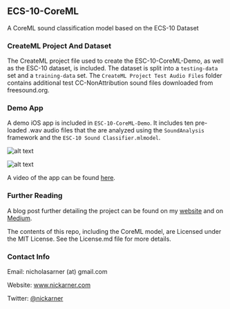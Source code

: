## ECS-10-CoreML

A CoreML sound classification model based on the ECS-10 Dataset


### CreateML Project And Dataset
The CreateML project file used to create the ESC-10-CoreML-Demo, as well as the ESC-10 dataset, is included.
The dataset is split into a `testing-data` set and a `training-data` set. The `CreateML Project Test Audio Files`
folder contains additional test CC-NonAttribution sound files downloaded from freesound.org.


### Demo App
A demo iOS app is included in `ESC-10-CoreML-Demo`. It includes ten pre-loaded .wav audio files
that the are analyzed using the `SoundAnalysis` framework and the `ESC-10 Sound Classifier.mlmodel`.

![alt text](https://github.com/narner/ESC10-CoreML/blob/master/DemoScreenshot-Chainsaw.PNG)

![alt text](https://github.com/narner/ESC10-CoreML/blob/master/DemoScreenshot-Clock.png)


A video of the app can be found [here](https://www.youtube.com/watch?v=dAtzSo51T_4).  


### Further Reading
A blog post further detailing the project can be found on my [website]() and on [Medium]().

The contents of this repo, including the CoreML model, are Licensed under the MIT License. See the License.md
file for more details.  


### Contact Info

Email: nicholasarner (at) gmail.com

Website: www.nickarner.com

Twitter: <a href="https://twitter.com/nickarner">@nickarner</a>
